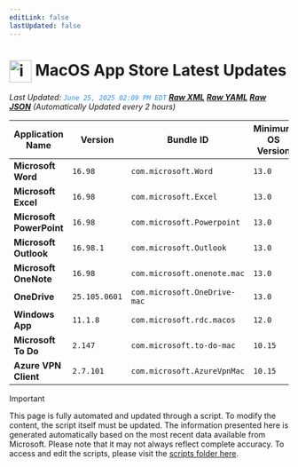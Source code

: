 ```yaml
---
editLink: false
lastUpdated: false
---
```

# <img src="/images/App_Store_logo.png" alt="image" width="40" style="vertical-align: middle; display: inline-block;" /> MacOS App Store Latest Updates

<span class="extra-small">_Last Updated: <code style="color : dodgerblue">June 25, 2025 02:09 PM EDT</code> [**_Raw XML_**](https://github.com/cocopuff2u/MOFA/blob/main/latest_raw_files/macos_appstore_latest.xml) [**_Raw YAML_**](https://github.com/cocopuff2u/MOFA/blob/main/latest_raw_files/macos_appstore_latest.yaml) [**_Raw JSON_**](https://github.com/cocopuff2u/MOFA/blob/main/latest_raw_files/macos_appstore_latest.json)
 (Automatically Updated every 2 hours)_</span>

| Application Name | Version | Bundle ID | Minimum OS Version | Icon |
|------------------|---------|-----------|-------------------|------|
| **Microsoft Word** | `16.98` | `com.microsoft.Word` | `13.0` | <img src='https://is1-ssl.mzstatic.com/image/thumb/Purple221/v4/19/4e/c1/194ec1ba-31a1-6da5-a4e2-bfaf15a2a366/MSWD.png/512x512bb.png' width='25%' height='25%' /> |
| **Microsoft Excel** | `16.98` | `com.microsoft.Excel` | `13.0` | <img src='https://is1-ssl.mzstatic.com/image/thumb/Purple221/v4/5b/c4/22/5bc422fe-9402-20fd-c82a-fb0be41959ec/XCEL.png/512x512bb.png' width='25%' height='25%' /> |
| **Microsoft PowerPoint** | `16.98` | `com.microsoft.Powerpoint` | `13.0` | <img src='https://is1-ssl.mzstatic.com/image/thumb/Purple211/v4/9c/4b/cb/9c4bcbfa-b71b-02d5-9d92-769525f6ce5a/PPT3.png/512x512bb.png' width='25%' height='25%' /> |
| **Microsoft Outlook** | `16.98.1` | `com.microsoft.Outlook` | `13.0` | <img src='https://is1-ssl.mzstatic.com/image/thumb/Purple221/v4/93/f0/93/93f09371-1d78-d768-a0ad-2813489ea985/Outlook.png/512x512bb.png' width='25%' height='25%' /> |
| **Microsoft OneNote** | `16.98` | `com.microsoft.onenote.mac` | `13.0` | <img src='https://is1-ssl.mzstatic.com/image/thumb/Purple221/v4/4a/23/5f/4a235fde-9635-9b0b-a244-288747e6fb8b/OneNote.png/512x512bb.png' width='25%' height='25%' /> |
| **OneDrive** | `25.105.0601` | `com.microsoft.OneDrive-mac` | `13.0` | <img src='https://is1-ssl.mzstatic.com/image/thumb/Purple221/v4/6c/74/f7/6c74f764-0177-d0fd-a155-f3509c0f1a74/OneDrive.png/512x512bb.png' width='25%' height='25%' /> |
| **Windows App** | `11.1.8` | `com.microsoft.rdc.macos` | `12.0` | <img src='https://is1-ssl.mzstatic.com/image/thumb/Purple221/v4/d2/9c/43/d29c4383-7913-1ebe-e774-1fa018b1fd25/AppIcon-0-0-85-220-0-0-4-0-2x.png/512x512bb.png' width='25%' height='25%' /> |
| **Microsoft To Do** | `2.147` | `com.microsoft.to-do-mac` | `10.15` | <img src='https://is1-ssl.mzstatic.com/image/thumb/Purple211/v4/27/bf/cf/27bfcf9c-3196-e934-6429-fe256e90aac2/AppIcon-Release-0-85-220-0-4-2x-sRGB.png/512x512bb.png' width='25%' height='25%' /> |
| **Azure VPN Client** | `2.7.101` | `com.microsoft.AzureVpnMac` | `10.15` | <img src='https://is1-ssl.mzstatic.com/image/thumb/Purple221/v4/23/60/df/2360df4b-4ac5-4480-bb3e-4f59df6c3e64/AppIcon-85-220-0-4-0-0-2x-0-0.png/512x512bb.png' width='25%' height='25%' /> |

> [!IMPORTANT]
> This page is fully automated and updated through a script. To modify the content, the script itself must be updated. The information presented here is generated automatically based on the most recent data available from Microsoft. Please note that it may not always reflect complete accuracy. To access and edit the scripts, please visit the [scripts folder here](https://github.com/cocopuff2u/MOFA_WEBSITE/tree/main/update_readme_scripts).
